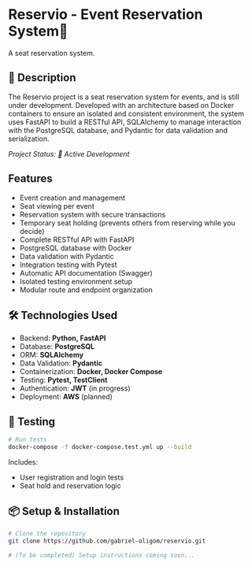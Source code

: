 # Reservio - Event Reservation System🎸
A seat reservation system.

## 📌 Description
The Reservio project is a seat reservation system for events, and is still under development. Developed with an architecture based on Docker containers to ensure an isolated and consistent environment, the system uses FastAPI to build a RESTful API, SQLAlchemy to manage interaction with the PostgreSQL database, and Pydantic for data validation and serialization.

*Project Status: 🚧 Active Development*

## Features
- Event creation and management
- Seat viewing per event
- Reservation system with secure transactions
- Temporary seat holding (prevents others from reserving while you decide)
- Complete RESTful API with FastAPI
- PostgreSQL database with Docker
- Data validation with Pydantic
- Integration testing with Pytest
- Automatic API documentation (Swagger)
- Isolated testing environment setup
- Modular route and endpoint organization

## 🛠️ Technologies Used
- Backend: **Python, FastAPI**
- Database: **PostgreSQL**
- ORM: **SQLAlchemy**
- Data Validation: **Pydantic**
- Containerization: **Docker, Docker Compose**
- Testing: **Pytest, TestClient**
- Authentication: **JWT** (in progress)
- Deployment: **AWS** (planned)

## 🧪 Testing
``` bash
# Run tests
docker-compose -f docker-compose.test.yml up --build
```
Includes:
- User registration and login tests
- Seat hold and reservation logic

## 📦 Setup & Installation
``` bash
# Clone the repository
git clone https://github.com/gabriel-oligom/reservio.git

# (To be completed) Setup instructions coming soon...